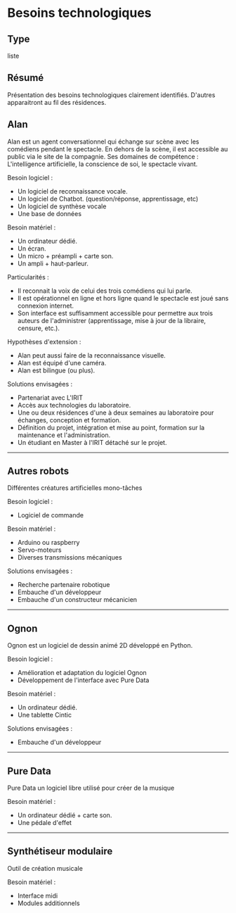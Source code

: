 Besoins technologiques
======================

Type
----

liste

Résumé
------

Présentation des besoins technologiques clairement identifiés. D'autres apparaitront au fil des résidences.

Alan
---------
Alan est un agent conversationnel qui échange sur scène avec les comédiens pendant le spectacle. En dehors de la scène, il est accessible au public via le site de la compagnie. Ses domaines de compétence : L'intelligence artificielle, la conscience de soi, le spectacle vivant.

Besoin logiciel :
-  Un logiciel de reconnaissance vocale.
-  Un logiciel de Chatbot. (question/réponse, apprentissage, etc)
-  Un logiciel de synthèse vocale
-  Une base de données

Besoin matériel :
-  Un ordinateur dédié.
-  Un écran.
-  Un micro + préampli + carte son.
-  Un ampli + haut-parleur.

Particularités : 
-  Il reconnait la voix de celui des trois comédiens qui lui parle.
-  Il est opérationnel en ligne et hors ligne quand le spectacle est joué sans connexion internet.
-  Son interface est suffisamment accessible pour permettre aux trois auteurs de l'administrer (apprentissage, mise à jour de la libraire, censure, etc.).

Hypothèses d'extension :
-  Alan peut aussi faire de la reconnaissance visuelle.
-  Alan est équipé d'une caméra.
-  Alan est bilingue (ou plus).

Solutions envisagées :
-  Partenariat avec L'IRIT
-  Accès aux technologies du laboratoire.
-  Une ou deux résidences d'une à deux semaines au laboratoire pour échanges, conception et formation. 
-  Définition du projet, intégration et mise au point, formation sur la maintenance et l'administration.
-  Un étudiant en Master à l'IRIT détaché sur le projet.

------------------------------------------------

Autres robots
-------------
Différentes créatures artificielles mono-tâches

Besoin logiciel :
-  Logiciel de commande

Besoin matériel :
-  Arduino ou raspberry
-  Servo-moteurs
-  Diverses transmissions mécaniques

Solutions envisagées :
-  Recherche partenaire robotique
-  Embauche d'un développeur
-  Embauche d'un constructeur mécanicien

------------------------------------------------

Ognon
-----
Ognon est un logiciel de dessin animé 2D développé en Python.

Besoin logiciel :
-  Amélioration et adaptation du logiciel Ognon
-  Développement de l'interface avec Pure Data

Besoin matériel :
-  Un ordinateur dédié.
-  Une tablette Cintic

Solutions envisagées :
-  Embauche d'un développeur

------------------------------------------------

Pure Data
---------
Pure Data un logiciel libre utilisé pour créer de la musique

Besoin matériel :
-  Un ordinateur dédié + carte son.
-  Une pédale d'effet

------------------------------------------------

Synthétiseur modulaire
----------------
Outil de création musicale

Besoin matériel :
-  Interface midi
-  Modules additionnels
